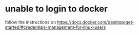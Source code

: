 # unable to login to docker

follow the instructions on <https://docs.docker.com/desktop/get-started/#credentials-management-for-linux-users>